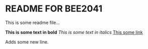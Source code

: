 # README FOR BEE2041

This is some readme file...

**This is some text in bold**
*This is some text in italics*
[This some link](www.abc.com)

Adds some new line.
